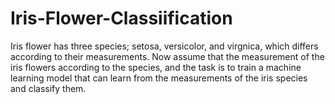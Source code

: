 # Iris-Flower-Classiification
Iris flower has three species; setosa, versicolor, and virgnica, which differs according to their measurements. Now assume that the measurement of the iris flowers according to the species, and the task is to train a machine learning model that can learn from the measurements of the iris species and classify them.
